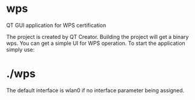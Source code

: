 # wps
QT GUI application for WPS certification

The project is created by QT Creator. Building the project will get a binary wps.
You can get a simple UI for WPS operation. To start the application simply use:

# ./wps <interface>

The default interface is wlan0 if no interface parameter being assigned.
